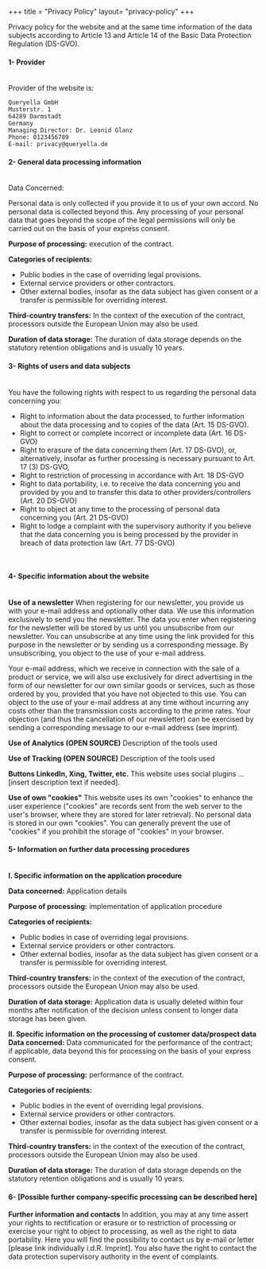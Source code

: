 +++
title = "Privacy Policy"
layout= "privacy-policy"
+++


Privacy policy for the website and at the same time information of the data subjects according to Article 13 and Article 14 of the Basic Data Protection Regulation (DS-GVO).

#### 1- Provider
\
Provider of the website is:

	Queryella GmbH
    Musterstr. 1
    64289 Darmstadt
    Germany
    Managing Director: Dr. Leonid Glanz
    Phone: 0123456789
    E-mail: privacy@queryella.de

#### 2- General data processing information
\
Data Concerned:

Personal data is only collected if you provide it to us of your own accord. No personal data is collected beyond this. Any processing of your personal data that goes beyond the scope of the legal permissions will only be carried out on the basis of your express consent.

**Purpose of processing:** execution of the contract.

**Categories of recipients:**
- Public bodies in the case of overriding legal provisions.
- External service providers or other contractors.
- Other external bodies, insofar as the data subject has given consent or a transfer is permissible for overriding interest.

**Third-country transfers:** In the context of the execution of the contract, processors outside the European Union may also be used.

**Duration of data storage:** The duration of data storage depends on the statutory retention obligations and is usually 10 years.

#### 3- Rights of users and data subjects
\
You have the following rights with respect to us regarding the personal data concerning you: 
- Right to information about the data processed, to further information about the data processing and to copies of the data (Art. 15 DS-GVO).
- Right to correct or complete incorrect or incomplete data (Art. 16 DS-GVO)
- Right to erasure of the data concerning them (Art. 17 DS-GVO), or, alternatively, insofar as further processing is necessary pursuant to Art. 17 (3) DS-GVO,
- Right to restriction of processing in accordance with Art. 18 DS-GVO
- Right to data portability, i.e. to receive the data concerning you and provided by you and to transfer this data to other providers/controllers (Art. 20 DS-GVO)
- Right to object at any time to the processing of personal data concerning you (Art. 21 DS-GVO)
- Right to lodge a complaint with the supervisory authority if you believe that the data concerning you is being processed by the provider in breach of data protection law (Art. 77 DS-GVO)

</br>

#### 4- Specific information about the website
\
**Use of a newsletter**
When registering for our newsletter, you provide us with your e-mail address and optionally other data. We use this information exclusively to send you the newsletter. The data you enter when registering for the newsletter will be stored by us until you unsubscribe from our newsletter. You can unsubscribe at any time using the link provided for this purpose in the newsletter or by sending us a corresponding message. By unsubscribing, you object to the use of your e-mail address.

Your e-mail address, which we receive in connection with the sale of a product or service, we will also use exclusively for direct advertising in the form of our newsletter for our own similar goods or services, such as those ordered by you, provided that you have not objected to this use. You can object to the use of your e-mail address at any time without incurring any costs other than the transmission costs according to the prime rates. Your objection (and thus the cancellation of our newsletter) can be exercised by sending a corresponding message to our e-mail address (see imprint).

**Use of Analytics (OPEN SOURCE)**
Description of the tools used

**Use of Tracking (OPEN SOURCE)**
Description of the tools used

**Buttons LinkedIn, Xing, Twitter, etc.**
This website uses social plugins ... [insert description text if needed].

**Use of own "cookies"**
This website uses its own "cookies" to enhance the user experience ("cookies" are records sent from the web server to the user's browser, where they are stored for later retrieval). No personal data is stored in our own "cookies". You can generally prevent the use of "cookies" if you prohibit the storage of "cookies" in your browser.

#### 5- Information on further data processing procedures
\
**I. Specific information on the application procedure**

**Data concerned:** Application details

**Purpose of processing:** implementation of application procedure

**Categories of recipients:**
- Public bodies in case of overriding legal provisions.
- External service providers or other contractors.
- Other external bodies, insofar as the data subject has given consent or a transfer is permissible for overriding interest.

**Third-country transfers:** in the context of the execution of the contract, processors outside the European Union may also be used.

**Duration of data storage:** Application data is usually deleted within four months after notification of the decision unless consent to longer data storage has been given.

**II. Specific information on the processing of customer data/prospect data**
**Data concerned:** Data communicated for the performance of the contract; if applicable, data beyond this for processing on the basis of your express consent.

**Purpose of processing:** performance of the contract.

**Categories of recipients:**
- Public bodies in the event of overriding legal provisions.
- External service providers or other contractors.
- Other external bodies, insofar as the data subject has given consent or a transfer is permissible for overriding interest.

**Third-country transfers:** in the context of the execution of the contract, processors outside the European Union may also be used.

**Duration of data storage:** The duration of data storage depends on the statutory retention obligations and is usually 10 years.

#### 6- [Possible further company-specific processing can be described here]

**Further information and contacts**
In addition, you may at any time assert your rights to rectification or erasure or to restriction of processing or exercise your right to object to processing, as well as the right to data portability. Here you will find the possibility to contact us by e-mail or letter [please link individually i.d.R. Imprint]. You also have the right to contact the data protection supervisory authority in the event of complaints.
